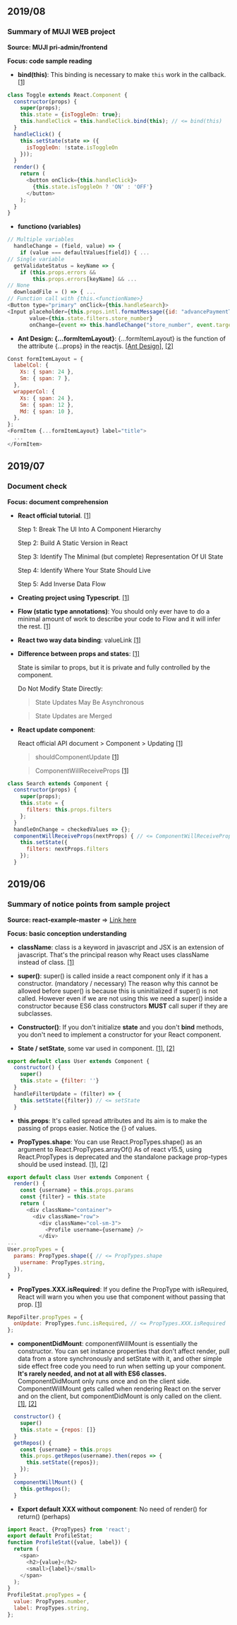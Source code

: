 ## 2019/08

### Summary of MUJI WEB project

**Source: MUJI pri-admin/frontend**

**Focus: code sample reading**

- **bind(this)**: This binding is necessary to make `this` work in the callback. [[1]](https://reactjs.org/docs/handling-events.html)

```javascript
class Toggle extends React.Component {
  constructor(props) {
    super(props);
    this.state = {isToggleOn: true};
    this.handleClick = this.handleClick.bind(this); // <= bind(this)
  }
  handleClick() {
    this.setState(state => ({
      isToggleOn: !state.isToggleOn
    }));
  }
  render() {
    return (
      <button onClick={this.handleClick}>
        {this.state.isToggleOn ? 'ON' : 'OFF'}
      </button>
    );
  }
}
```

- **functiono (variables)**

```javascript
// Multiple variables
  handleChange = (field, value) => {
    if (value === defaultValues[field]) { ...
// Single variable
  getValidateStatus = keyName => {
    if (this.props.errors &&
        this.props.errors[keyName] && ...
// None
  downloadFile = () => { ...
// Function call with {this.<functionName>}
<Button type="primary" onClick={this.handleSearch}>
<Input placeholder={this.props.intl.formatMessage({id: "advancePaymentTrading.input.store_number"})}
       value={this.state.filters.store_number}
       onChange={event => this.handleChange("store_number", event.target.value)}/>
```

- **Ant Design: {...formItemLayout}**: {...formItemLayout} is the function of the attribute {...props} in the reactjs. [[Ant Design]](https://ant.design/components/modal/), [[2]](https://translate.google.co.jp/translate?hl=en&sl=zh-CN&u=https://www.cnblogs.com/crazycode2/p/9745945.html&prev=search)

```javascript
Const formItemLayout = {
  labelCol: {
    Xs: { span: 24 },
    Sm: { span: 7 },
  },
  wrapperCol: {
    Xs: { span: 24 },
    Sm: { span: 12 },
    Md: { span: 10 },
  },
};
<FormItem {...formItemLayout} label="title">
  ...
</FormItem> 
```


## 2019/07

### Document check

**Focus: document comprehension**

- **React official tutorial**. [[1]](https://reactjs.org/docs/thinking-in-react.html)

  Step 1: Break The UI Into A Component Hierarchy

  Step 2: Build A Static Version in React

  Step 3: Identify The Minimal (but complete) Representation Of UI State

  Step 4: Identify Where Your State Should Live

  Step 5: Add Inverse Data Flow

- **Creating project using Typescript**. [[1]](https://reactjs.org/docs/static-type-checking.html)

- **Flow (static type annotations)**: You should only ever have to do a minimal amount of work to describe your code to Flow and it will infer the rest. [[1]](https://flow.org/en/docs/getting-started/)

- **React two way data binding**: valueLink [[1]](https://reactjs.org/docs/two-way-binding-helpers.html)

- **Difference between props and states**: [[1]](https://reactjs.org/docs/state-and-lifecycle.html)

  State is similar to props, but it is private and fully controlled by the component.
  
  Do Not Modify State Directly: 
    
  > State Updates May Be Asynchronous
    
  > State Updates are Merged

- **React update component**:
  
  React official API document > Component > Updating [[1]](https://reactjs.org/docs/react-component.html)

  > shouldComponentUpdate [[1]](https://stackoverflow.com/questions/54066556/how-to-update-react-state-without-re-rendering-component/54066586)

  > ComponentWillReceiveProps [[1]](https://stackoverflow.com/questions/52626483/react-update-component-from-another-component)

```javascript
class Search extends Component {
  constructor(props) {
    super(props);
    this.state = {
      filters: this.props.filters
    };
  }
  handleOnChange = checkedValues => {};
  componentWillReceiveProps(nextProps) { // <= ComponentWillReceiveProps
    this.setState({
      filters: nextProps.filters
    });
  }
```


## 2019/06

### Summary of notice points from sample project

**Source: react-example-master** => [Link here](https://github.com/mzabriskie/react-example)

**Focus: basic conception understanding**

- **className**: class is a keyword in javascript and JSX is an extension of javascript. That's the principal reason why React uses className instead of class. [[1]](https://stackoverflow.com/questions/46989454/class-vs-classname-in-react-16)

- **super()**: super() is called inside a react component only if it has a constructor. (mandatory / necessary) The reason why this cannot be allowed before super() is because this is uninitialized if super() is not called. However even if we are not using this we need a super() inside a constructor because ES6 class constructors **MUST** call super if they are subclasses.

- **Constructor()**: If you don't initialize **state** and you don't **bind** methods, you don't need to implement a constructor for your React component.

- **State / setState**, some var used in component. [[1]](https://stackoverflow.com/questions/40433463/what-does-calling-super-in-a-react-constructor-do), [[2]](https://stackoverflow.com/questions/54379896/what-is-state-in-react
)

```javascript
export default class User extends Component {
  constructor() {
    super()
    this.state = {filter: ''}
  }
  handleFilterUpdate = (filter) => {
    this.setState({filter}) // <= setState
  }
```

- **this.props**: It's called spread attributes and its aim is to make the passing of props easier.
Notice the {} of values.

- **PropTypes.shape**: You can use React.PropTypes.shape() as an argument to React.PropTypes.arrayOf()
As of react v15.5, using React.PropTypes is deprecated and the standalone package prop-types should be used instead. [[1]](https://stackoverflow.com/questions/28452358/what-is-the-meaning-of-this-props-in-reactjs), [[2]](https://stackoverflow.com/questions/32325912/react-proptype-array-with-shape)

```javascript
export default class User extends Component {
  render() {
    const {username} = this.props.params
    const {filter} = this.state
    return (
      <div className="container">
        <div className="row">
          <div className="col-sm-3">
            <Profile username={username} />
          </div>
...
User.propTypes = {
  params: PropTypes.shape({ // <= PropTypes.shape
    username: PropTypes.string,
  }),
}
```

- **PropTypes.XXX.isRequired**: If you define the PropType with isRequired, React will warn you when you use that component without passing that prop. [[1]](https://stackoverflow.com/questions/46025208/meaning-of-the-isrequired-when-defining-static-proptypes-in-react-native)

```javascript
RepoFilter.propTypes = {
  onUpdate: PropTypes.func.isRequired, // <= PropTypes.XXX.isRequired
};
```

- **componentDidMount**: componentWillMount is essentially the constructor. You can set instance properties that don't affect render, pull data from a store synchronously and setState with it, and other simple side effect free code you need to run when setting up your component. **It's rarely needed, and not at all with ES6 classes.** ComponentDidMount only runs once and on the client side. ComponentWillMount gets called when rendering React on the server and on the client, but componentDidMount is only called on the client. [[1]](https://stackoverflow.com/questions/29899116/what-is-the-difference-between-componentwillmount-and-componentdidmount-in-react), [[2]](https://stackoverflow.com/questions/30042978/what-is-the-purpose-of-having-functions-like-componentwillmount-in-react-js/30044204)

```javascript
  constructor() {
    super()
    this.state = {repos: []}
  }
  getRepos() {
    const {username} = this.props
    this.props.getRepos(username).then(repos => {
      this.setState({repos});
    });
  }
  componentWillMount() {
    this.getRepos();
  }
```

- **Export default XXX without component**: No need of render() for return() (perhaps)

```javascript
import React, {PropTypes} from 'react';
export default ProfileStat;
function ProfileStat({value, label}) {
  return (
    <span>
      <h2>{value}</h2>
      <small>{label}</small>
    </span>
  );
}
ProfileStat.propTypes = {
  value: PropTypes.number,
  label: PropTypes.string,
};
```


